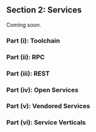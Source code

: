 
## Section 2: Services

Coming soon.


### Part (i): Toolchain


### Part (ii): RPC


### Part (iii): REST


### Part (iv): Open Services


### Part (v): Vendored Services


### Part (vi): Service Verticals
